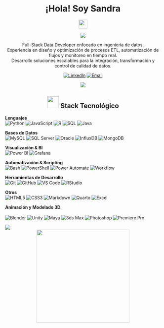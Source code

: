 <div align="center">

# ¡Hola! Soy Sandra
<img src="https://media.giphy.com/media/hvRJCLFzcasrR4ia7z/giphy.gif" width="28">

<p align="center">
  <a href="https://github.com/scaeiroo"><img src="https://readme-typing-svg.herokuapp.com/?lines=Full-Stack+Data+Developer;Ingenier%C3%ADa+de+Datos;ETL+%26+Automatizaci%C3%B3n;Siempre+aprendiendo&font=Fira%20Code&center=true&width=440&height=45&color=5BCDEC&vCenter=true&size=22&pause=1000"></a>
</p>

<p align="center">
Full-Stack Data Developer enfocado en ingeniería de datos.<br/>
Experiencia en diseño y optimización de procesos ETL, automatización de flujos y monitoreo en tiempo real.<br/>
Desarrollo soluciones escalables para la integración, transformación y control de calidad de datos.
</p>

[![LinkedIn](https://img.shields.io/badge/LinkedIn-Conectar-0077B5?style=for-the-badge&logo=linkedin&logoColor=white)](https://www.linkedin.com/in/sandra-caeiro-pires-3547b3293/)
[![Email](https://img.shields.io/badge/Email-Contacto-D14836?style=for-the-badge&logo=gmail&logoColor=white)](mailto:sandracapi03@gmail.com)

<img src="https://user-images.githubusercontent.com/73097560/115834477-dbab4500-a447-11eb-908a-139a6edaec5c.gif">

</div>

<div align="center">

## <img src="https://media.giphy.com/media/WUlplcMpOCEmTGBtBW/giphy.gif" width="38">  Stack Tecnológico

</div>

**Lenguajes**  
![Python](https://img.shields.io/badge/Python-3776AB?style=for-the-badge&logo=python&logoColor=white)
![JavaScript](https://img.shields.io/badge/JavaScript-F7DF1E?style=for-the-badge&logo=javascript&logoColor=black)
![R](https://img.shields.io/badge/R-276DC3?style=for-the-badge&logo=r&logoColor=white)
![SQL](https://img.shields.io/badge/SQL-4479A1?style=for-the-badge&logo=postgresql&logoColor=white)
![Java](https://img.shields.io/badge/Java-ED8B00?style=for-the-badge&logo=openjdk&logoColor=white)

**Bases de Datos**  
![MySQL](https://img.shields.io/badge/MySQL-4479A1?style=for-the-badge&logo=mysql&logoColor=white)
![SQL Server](https://img.shields.io/badge/SQL_Server-CC2927?style=for-the-badge&logo=microsoft-sql-server&logoColor=white)
![Oracle](https://img.shields.io/badge/Oracle-F80000?style=for-the-badge&logo=oracle&logoColor=white)
![InfluxDB](https://img.shields.io/badge/InfluxDB-22ADF6?style=for-the-badge&logo=influxdb&logoColor=white)
![MongoDB](https://img.shields.io/badge/MongoDB-47A248?style=for-the-badge&logo=mongodb&logoColor=white)

**Visualización & BI**  
![Power BI](https://img.shields.io/badge/Power_BI-F2C811?style=for-the-badge&logo=power-bi&logoColor=black)
![Grafana](https://img.shields.io/badge/Grafana-F46800?style=for-the-badge&logo=grafana&logoColor=white)

**Automatización & Scripting**  
![Bash](https://img.shields.io/badge/Bash-4EAA25?style=for-the-badge&logo=gnu-bash&logoColor=white)
![PowerShell](https://img.shields.io/badge/PowerShell-5391FE?style=for-the-badge&logo=powershell&logoColor=white)
![Power Automate](https://img.shields.io/badge/Power_Automate-0066FF?style=for-the-badge&logo=power-automate&logoColor=white)
![Workflow](https://img.shields.io/badge/Workflow-FF6F61?style=for-the-badge&logo=n8n&logoColor=white)    

**Herramientas de Desarrollo**  
![Git](https://img.shields.io/badge/Git-F05032?style=for-the-badge&logo=git&logoColor=white)
![GitHub](https://img.shields.io/badge/GitHub-181717?style=for-the-badge&logo=github&logoColor=white)
![VS Code](https://img.shields.io/badge/VS_Code-007ACC?style=for-the-badge&logo=visual-studio-code&logoColor=white)
![RStudio](https://img.shields.io/badge/RStudio-75AADB?style=for-the-badge&logo=rstudio&logoColor=white)


**Otros**  
![HTML5](https://img.shields.io/badge/HTML5-E34F26?style=for-the-badge&logo=html5&logoColor=white)
![CSS3](https://img.shields.io/badge/CSS3-1572B6?style=for-the-badge&logo=css3&logoColor=white)
![Markdown](https://img.shields.io/badge/Markdown-000000?style=for-the-badge&logo=markdown&logoColor=white)
![Quarto](https://img.shields.io/badge/Quarto-75AADB?style=for-the-badge&logo=quarto&logoColor=white)
![Excel](https://img.shields.io/badge/Excel-217346?style=for-the-badge&logo=microsoft-excel&logoColor=white)


**Animación y Modelado 3D**: <br> <br>
    ![Blender](https://img.shields.io/badge/Blender-E57934?style=for-the-badge&logo=blender&logoColor=white)
    ![Unity](https://img.shields.io/badge/Unity-000000?style=for-the-badge&logo=unity&logoColor=white)
    ![Maya](https://img.shields.io/badge/Maya-00B4E4?style=for-the-badge&logo=autodesk-maya&logoColor=white)
    ![3ds Max](https://img.shields.io/badge/3ds%20Max-0085CF?style=for-the-badge&logo=autodesk-3ds-max&logoColor=white)
    ![Photoshop](https://img.shields.io/badge/Photoshop-31A8FF?style=for-the-badge&logo=adobe-photoshop&logoColor=white)
    ![Premiere Pro](https://img.shields.io/badge/Premiere%20Pro-9999FF?style=for-the-badge&logo=adobe-premiere-pro&logoColor=white)


<img src="https://user-images.githubusercontent.com/73097560/115834477-dbab4500-a447-11eb-908a-139a6edaec5c.gif">

<div align="center">

<img src="https://media.giphy.com/media/v1.Y2lkPTc5MGI3NjExdXJzNzJ6eGZ6NHF4M2ZoeTVzOXZlbW00dndwYXNxNWxmdGYwZTk0YiZlcD12MV9zdGlja2Vyc19zZWFyY2gmY3Q9dHM/hS42TuYYnANLFR9IRQ/giphy.gif" width="300">
